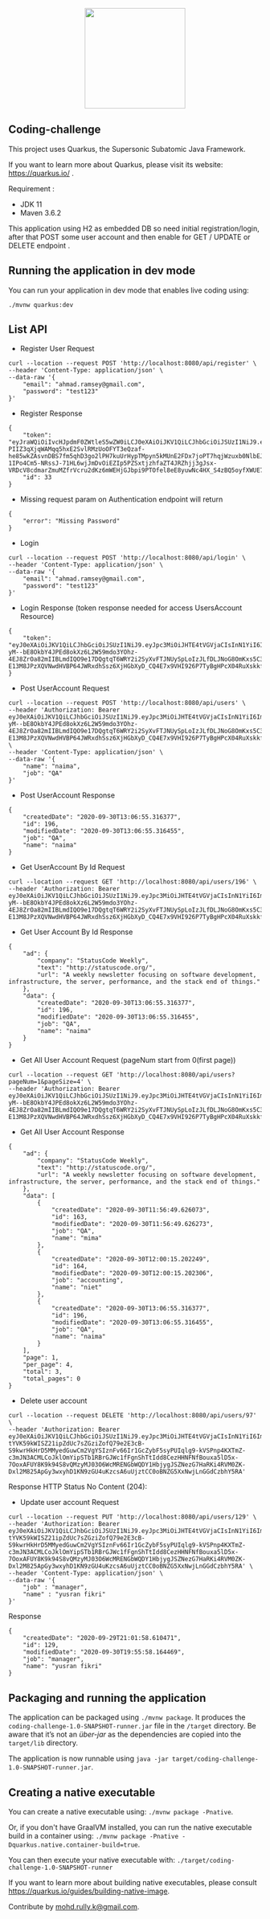
<p align="center">
  <img src="https://globalline.my/static/logo.png" width="200">
</p>

## Coding-challenge 

This project uses Quarkus, the Supersonic Subatomic Java Framework.

If you want to learn more about Quarkus, please visit its website: https://quarkus.io/ .

Requirement :

* JDK 11
* Maven 3.6.2

This application using H2 as embedded DB so need initial registration/login, after that POST some user account and then 
enable for GET / UPDATE or DELETE endpoint .

## Running the application in dev mode

You can run your application in dev mode that enables live coding using:
```
./mvnw quarkus:dev 
```

## List API 

* Register User Request 
```
curl --location --request POST 'http://localhost:8080/api/register' \
--header 'Content-Type: application/json' \
--data-raw '{
    "email": "ahmad.ramsey@gmail.com",
    "password": "test123"
}'
```
* Register Response 
```
{
    "token": "eyJraWQiOiIvcHJpdmF0ZWtleS5wZW0iLCJ0eXAiOiJKV1QiLCJhbGciOiJSUzI1NiJ9.eyJpc3MiOiJHTE4tVGVjaCIsInN1YiI6ImFobWFkLnJhbXNleUBnbWFpbC5jb20iLCJpYXQiOjE2MDEzNzUwOTgsImV4cCI6MTYwMTM3ODY5OCwiZ3JvdXBzIjpbIlVzZXIiXSwianRpIjoidG1SaTUyZ2FndTNucnZFUnY1VmFLUSJ9.C-PIIZ3qXjqWAMqq5hxE2SvlRMzUoOFYT3eQzaf-he85wkZAsvnDBS7fm5qhD3go2lPH7kuUrHypTMpyn5kMUnE2FDx7joPT7hqjWzuxb0NlbEJRgNhZ_jfjtS0XdgS6-1IPo4Cm5-NRssJ-71HL6wjJmDvOiEZIp5PZSxtjzhfaZT4JRZhjj3gJsx-VRDcV8cdmarZmuMZfrVcru2dKz6mWEHjGJbpi9PTOfel8eE8yuwNc4HX_S4zBQ5oyfXWUE7D4YBWaq4Gsvbrs1Jt4TkoZZHei_FN3FAhh82gbD1SiOUHHEcLumrmokxwtZMMaZWtayKmU_rufiId08fBPmg",
    "id": 33
}
```
* Missing request param on Authentication endpoint will return
```
{
    "error": "Missing Password"
}
```

* Login 
```
curl --location --request POST 'http://localhost:8080/api/login' \
--header 'Content-Type: application/json' \
--data-raw '{
    "email": "ahmad.ramsey@gmail.com",
    "password": "test123"
}'
```  

* Login Response (token response needed for access UsersAccount Resource)
```
{
    "token": "eyJ0eXAiOiJKV1QiLCJhbGciOiJSUzI1NiJ9.eyJpc3MiOiJHTE4tVGVjaCIsInN1YiI6ImFobWFkLnJhbXNleUBnbWFpbC5jb20iLCJpYXQiOjE2MDE0NDU4MjYsImV4cCI6MTYwMTQ0OTQyNiwiZ3JvdXBzIjpbIlVzZXIiXSwianRpIjoiZkdrN3hvZFY1amNQRUxFeHptV1Y4dyJ9.KK7guNkITwDmRHn2o_p7Tc53Gt7ojJlf90owTcjXVTDLjkauky_ScQef0ErZy43uUjtH-yM--bE8OkbY4JPEd8okXz6L2W59mdo3YOhz-4EJ8ZrOa82mIIBLmdIQO9e17DQgtqT6WRY2i2SyXvFTJNUySpLoIzJLfDLJNoG8OmKxs5C3jyH1NmPBRKmwOOt4f-E13M8JPzXQVNwdHVBP64JWRxdhSsz6XjHGbXyD_CQ4E7x9VHI926P7TyBgHPcX04RuXskkfXj0VIo3Fn3kxFlgVy3QSMCjoH5PU25HPLxG1CWIj75DGcA6rqPnZWvkSA3Z57ny_V3dzKuxMvz7XA"
}
```

* Post UserAccount Request
```
curl --location --request POST 'http://localhost:8080/api/users' \
--header 'Authorization: Bearer eyJ0eXAiOiJKV1QiLCJhbGciOiJSUzI1NiJ9.eyJpc3MiOiJHTE4tVGVjaCIsInN1YiI6ImFobWFkLnJhbXNleUBnbWFpbC5jb20iLCJpYXQiOjE2MDE0NDU4MjYsImV4cCI6MTYwMTQ0OTQyNiwiZ3JvdXBzIjpbIlVzZXIiXSwianRpIjoiZkdrN3hvZFY1amNQRUxFeHptV1Y4dyJ9.KK7guNkITwDmRHn2o_p7Tc53Gt7ojJlf90owTcjXVTDLjkauky_ScQef0ErZy43uUjtH-yM--bE8OkbY4JPEd8okXz6L2W59mdo3YOhz-4EJ8ZrOa82mIIBLmdIQO9e17DQgtqT6WRY2i2SyXvFTJNUySpLoIzJLfDLJNoG8OmKxs5C3jyH1NmPBRKmwOOt4f-E13M8JPzXQVNwdHVBP64JWRxdhSsz6XjHGbXyD_CQ4E7x9VHI926P7TyBgHPcX04RuXskkfXj0VIo3Fn3kxFlgVy3QSMCjoH5PU25HPLxG1CWIj75DGcA6rqPnZWvkSA3Z57ny_V3dzKuxMvz7XA' \
--header 'Content-Type: application/json' \
--data-raw '{
    "name": "naima",
    "job": "QA"
}'
```

* Post UserAccount Response
```
{
    "createdDate": "2020-09-30T13:06:55.316377",
    "id": 196,
    "modifiedDate": "2020-09-30T13:06:55.316455",
    "job": "QA",
    "name": "naima"
}
```

* Get UserAccount By Id Request
```
curl --location --request GET 'http://localhost:8080/api/users/196' \
--header 'Authorization: Bearer eyJ0eXAiOiJKV1QiLCJhbGciOiJSUzI1NiJ9.eyJpc3MiOiJHTE4tVGVjaCIsInN1YiI6ImFobWFkLnJhbXNleUBnbWFpbC5jb20iLCJpYXQiOjE2MDE0NDU4MjYsImV4cCI6MTYwMTQ0OTQyNiwiZ3JvdXBzIjpbIlVzZXIiXSwianRpIjoiZkdrN3hvZFY1amNQRUxFeHptV1Y4dyJ9.KK7guNkITwDmRHn2o_p7Tc53Gt7ojJlf90owTcjXVTDLjkauky_ScQef0ErZy43uUjtH-yM--bE8OkbY4JPEd8okXz6L2W59mdo3YOhz-4EJ8ZrOa82mIIBLmdIQO9e17DQgtqT6WRY2i2SyXvFTJNUySpLoIzJLfDLJNoG8OmKxs5C3jyH1NmPBRKmwOOt4f-E13M8JPzXQVNwdHVBP64JWRxdhSsz6XjHGbXyD_CQ4E7x9VHI926P7TyBgHPcX04RuXskkfXj0VIo3Fn3kxFlgVy3QSMCjoH5PU25HPLxG1CWIj75DGcA6rqPnZWvkSA3Z57ny_V3dzKuxMvz7XA'
```

* Get User Account By Id Response
```
{
    "ad": {
        "company": "StatusCode Weekly",
        "text": "http://statuscode.org/",
        "url": "A weekly newsletter focusing on software development, infrastructure, the server, performance, and the stack end of things."
    },
    "data": {
        "createdDate": "2020-09-30T13:06:55.316377",
        "id": 196,
        "modifiedDate": "2020-09-30T13:06:55.316455",
        "job": "QA",
        "name": "naima"
    }
}
```

* Get All User Account Request (pageNum start from 0(first page))
```
curl --location --request GET 'http://localhost:8080/api/users?pageNum=1&pageSize=4' \
--header 'Authorization: Bearer eyJ0eXAiOiJKV1QiLCJhbGciOiJSUzI1NiJ9.eyJpc3MiOiJHTE4tVGVjaCIsInN1YiI6ImFobWFkLnJhbXNleUBnbWFpbC5jb20iLCJpYXQiOjE2MDE0NDU4MjYsImV4cCI6MTYwMTQ0OTQyNiwiZ3JvdXBzIjpbIlVzZXIiXSwianRpIjoiZkdrN3hvZFY1amNQRUxFeHptV1Y4dyJ9.KK7guNkITwDmRHn2o_p7Tc53Gt7ojJlf90owTcjXVTDLjkauky_ScQef0ErZy43uUjtH-yM--bE8OkbY4JPEd8okXz6L2W59mdo3YOhz-4EJ8ZrOa82mIIBLmdIQO9e17DQgtqT6WRY2i2SyXvFTJNUySpLoIzJLfDLJNoG8OmKxs5C3jyH1NmPBRKmwOOt4f-E13M8JPzXQVNwdHVBP64JWRxdhSsz6XjHGbXyD_CQ4E7x9VHI926P7TyBgHPcX04RuXskkfXj0VIo3Fn3kxFlgVy3QSMCjoH5PU25HPLxG1CWIj75DGcA6rqPnZWvkSA3Z57ny_V3dzKuxMvz7XA'
```

* Get All User Account Response
```
{
    "ad": {
        "company": "StatusCode Weekly",
        "text": "http://statuscode.org/",
        "url": "A weekly newsletter focusing on software development, infrastructure, the server, performance, and the stack end of things."
    },
    "data": [
        {
            "createdDate": "2020-09-30T11:56:49.626073",
            "id": 163,
            "modifiedDate": "2020-09-30T11:56:49.626273",
            "job": "QA",
            "name": "mima"
        },
        {
            "createdDate": "2020-09-30T12:00:15.202249",
            "id": 164,
            "modifiedDate": "2020-09-30T12:00:15.202306",
            "job": "accounting",
            "name": "niet"
        },
        {
            "createdDate": "2020-09-30T13:06:55.316377",
            "id": 196,
            "modifiedDate": "2020-09-30T13:06:55.316455",
            "job": "QA",
            "name": "naima"
        }
    ],
    "page": 1,
    "per_page": 4,
    "total": 3,
    "total_pages": 0
}
```

* Delete user account 
```
curl --location --request DELETE 'http://localhost:8080/api/users/97' \
--header 'Authorization: Bearer eyJ0eXAiOiJKV1QiLCJhbGciOiJSUzI1NiJ9.eyJpc3MiOiJHTE4tVGVjaCIsInN1YiI6ImFobWFkLnJhbXNleUBnbWFpbC5jb20iLCJpYXQiOjE2MDE0NzAwOTksImV4cCI6MTYwMTQ3MzY5OSwiZ3JvdXBzIjpbIlVzZXIiXSwianRpIjoiRTZjM25iMGRTY0p2elI2NDNndHBrdyJ9.SKMN_Vgi6QhG3Fcjqe6YN3uY5hJ9GN_4bXD6V2Zz8e-tYVK59kWISZ21ipZdUc7sZGziZofQ79e2E3cB-S9kwrHkHrD5MMyedGuwCm2VgYSIznFv66Ir1GcZybF5syPUIqlg9-kVSPnp4KXTmZ-c3mJN3ACMLCoJklOmYipSTb1RBrGJWc1fFgnShTtIdd8CezHHNFNfBouxa5lD5x-7OoxAFUY8K9k94S8vQMzyMJ03O6WcMRENGbWQDY1HbjygJSZNezG7HaRKi4RVM0ZK-Dxl2M825ApGy3wxyhD1KN9zGU4uKzcsA6uUjztCC0oBNZG5XxNwjLnGGdCzbhY5RA'
```
  Response HTTP Status No Content (204): 

* Update user account Request
```
curl --location --request PUT 'http://localhost:8080/api/users/129' \
--header 'Authorization: Bearer eyJ0eXAiOiJKV1QiLCJhbGciOiJSUzI1NiJ9.eyJpc3MiOiJHTE4tVGVjaCIsInN1YiI6ImFobWFkLnJhbXNleUBnbWFpbC5jb20iLCJpYXQiOjE2MDE0NzAwOTksImV4cCI6MTYwMTQ3MzY5OSwiZ3JvdXBzIjpbIlVzZXIiXSwianRpIjoiRTZjM25iMGRTY0p2elI2NDNndHBrdyJ9.SKMN_Vgi6QhG3Fcjqe6YN3uY5hJ9GN_4bXD6V2Zz8e-tYVK59kWISZ21ipZdUc7sZGziZofQ79e2E3cB-S9kwrHkHrD5MMyedGuwCm2VgYSIznFv66Ir1GcZybF5syPUIqlg9-kVSPnp4KXTmZ-c3mJN3ACMLCoJklOmYipSTb1RBrGJWc1fFgnShTtIdd8CezHHNFNfBouxa5lD5x-7OoxAFUY8K9k94S8vQMzyMJ03O6WcMRENGbWQDY1HbjygJSZNezG7HaRKi4RVM0ZK-Dxl2M825ApGy3wxyhD1KN9zGU4uKzcsA6uUjztCC0oBNZG5XxNwjLnGGdCzbhY5RA' \
--header 'Content-Type: application/json' \
--data-raw '{
    "job" : "manager",
    "name" : "yusran fikri"
}'
```

Response

```
{
    "createdDate": "2020-09-29T21:01:58.610471",
    "id": 129,
    "modifiedDate": "2020-09-30T19:55:58.164469",
    "job": "manager",
    "name": "yusran fikri"
}
```


## Packaging and running the application

The application can be packaged using `./mvnw package`.
It produces the `coding-challenge-1.0-SNAPSHOT-runner.jar` file in the `/target` directory.
Be aware that it’s not an _über-jar_ as the dependencies are copied into the `target/lib` directory.

The application is now runnable using `java -jar target/coding-challenge-1.0-SNAPSHOT-runner.jar`.

## Creating a native executable

You can create a native executable using: `./mvnw package -Pnative`.

Or, if you don't have GraalVM installed, you can run the native executable build in a container using: `./mvnw package -Pnative -Dquarkus.native.container-build=true`.

You can then execute your native executable with: `./target/coding-challenge-1.0-SNAPSHOT-runner`

If you want to learn more about building native executables, please consult https://quarkus.io/guides/building-native-image.


Contribute by [mohd.rully.k@gmail.com](mailto:mohd.rully.k@gmail.com).  





  
